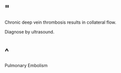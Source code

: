 # "

Chronic deep vein thrombosis results in collateral flow.

Diagnose by ultrasound.

# ^

Pulmonary Embolism
